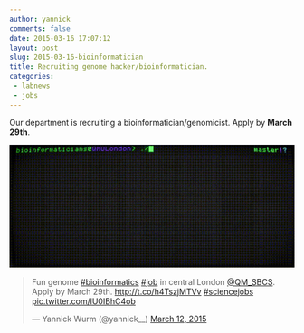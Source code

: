 ```yaml
---
author: yannick
comments: false
date: 2015-03-16 17:07:12
layout: post
slug: 2015-03-16-bioinformatician
title: Recruiting genome hacker/bioinformatician.
categories: 
 - labnews
 - jobs
---
```


Our department is recruiting a bioinformatician/genomicist. Apply by **March 29th**. 

![Bioinformatician animation ad](/img/news/qmul_bioinformatician_job.gif)



<blockquote class="twitter-tweet" lang="en"><p>Fun genome <a href="https://twitter.com/hashtag/bioinformatics?src=hash">#bioinformatics</a> <a href="https://twitter.com/hashtag/job?src=hash">#job</a> in central London <a href="https://twitter.com/QM_SBCS">@QM_SBCS</a>. Apply by March 29th. <a href="http://t.co/h4TszjMTVv">http://t.co/h4TszjMTVv</a> <a href="https://twitter.com/hashtag/sciencejobs?src=hash">#sciencejobs</a> <a href="http://t.co/lU0IBhC4ob">pic.twitter.com/lU0IBhC4ob</a></p>&mdash; Yannick Wurm (@yannick__) <a href="https://twitter.com/yannick__/status/576020469356318720">March 12, 2015</a></blockquote> <script async src="//platform.twitter.com/widgets.js" charset="utf-8"></script>





